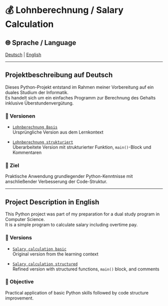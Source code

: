 # 💰 Lohnberechnung / Salary Calculation

## 🌐 Sprache / Language  
[Deutsch](#-projektbeschreibung-auf-deutsch) | [English](#-project-description-in-english)

---

## Projektbeschreibung auf Deutsch

Dieses Python-Projekt entstand im Rahmen meiner Vorbereitung auf ein duales Studium der Informatik.  
Es handelt sich um ein einfaches Programm zur Berechnung des Gehalts inklusive Überstundenvergütung.

### 📁 Versionen

- [`Lohnberechnung Basis`](basic/lohnberechnung_basic.py)  
  Ursprüngliche Version aus dem Lernkontext

- [`Lohnberechnung strukturiert`](structured/lohnberechnung_structured.py)  
  Überarbeitete Version mit strukturierter Funktion, `main()`-Block und Kommentaren

### 🎯 Ziel

Praktische Anwendung grundlegender Python-Kenntnisse mit anschließender Verbesserung der Code-Struktur.

---

## Project Description in English

This Python project was part of my preparation for a dual study program in Computer Science.  
It is a simple program to calculate salary including overtime pay.

### 📁 Versions

- [`Salary calculation basic`](basic/salary_calculation_basic.py)  
  Original version from the learning context

- [`Salary calculation structured`](structured/salary_calculation_structured.py)  
  Refined version with structured functions, `main()` block, and comments

### 🎯 Objective

Practical application of basic Python skills followed by code structure improvement.
